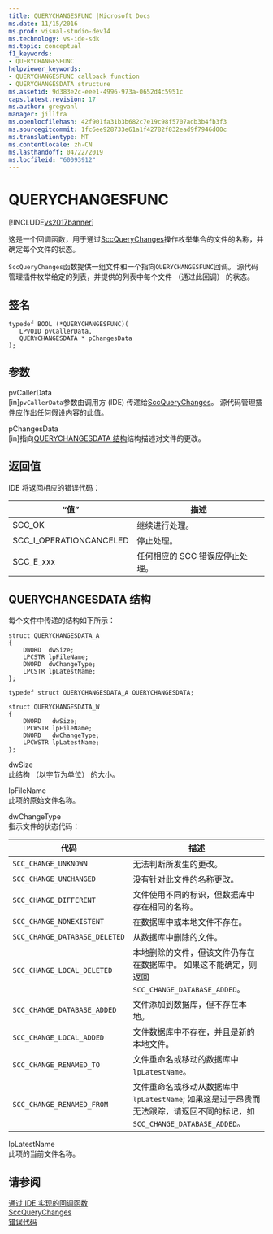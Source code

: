 ```yaml
---
title: QUERYCHANGESFUNC |Microsoft Docs
ms.date: 11/15/2016
ms.prod: visual-studio-dev14
ms.technology: vs-ide-sdk
ms.topic: conceptual
f1_keywords:
- QUERYCHANGESFUNC
helpviewer_keywords:
- QUERYCHANGESFUNC callback function
- QUERYCHANGESDATA structure
ms.assetid: 9d383e2c-eee1-4996-973a-0652d4c5951c
caps.latest.revision: 17
ms.author: gregvanl
manager: jillfra
ms.openlocfilehash: 42f901fa31b3b682c7e19c98f5707adb3b4fb3f3
ms.sourcegitcommit: 1fc6ee928733e61a1f42782f832ead9f7946d00c
ms.translationtype: MT
ms.contentlocale: zh-CN
ms.lasthandoff: 04/22/2019
ms.locfileid: "60093912"
---
```

# <a name="querychangesfunc"></a>QUERYCHANGESFUNC
[!INCLUDE[vs2017banner](../includes/vs2017banner.md)]

这是一个回调函数，用于通过[SccQueryChanges](../extensibility/sccquerychanges-function.md)操作枚举集合的文件的名称，并确定每个文件的状态。  
  
 `SccQueryChanges`函数提供一组文件和一个指向`QUERYCHANGESFUNC`回调。 源代码管理插件枚举给定的列表，并提供的列表中每个文件 （通过此回调） 的状态。  
  
## <a name="signature"></a>签名  
  
```cpp#  
typedef BOOL (*QUERYCHANGESFUNC)(  
   LPVOID pvCallerData,  
   QUERYCHANGESDATA * pChangesData  
);  
```  
  
## <a name="parameters"></a>参数  
 pvCallerData  
 [in]`pvCallerData`参数由调用方 (IDE) 传递给[SccQueryChanges](../extensibility/sccquerychanges-function.md)。 源代码管理插件应作出任何假设内容的此值。  
  
 pChangesData  
 [in]指向[QUERYCHANGESDATA 结构](#LinkQUERYCHANGESDATA)结构描述对文件的更改。  
  
## <a name="return-value"></a>返回值  
 IDE 将返回相应的错误代码：  
  
|“值”|描述|  
|-----------|-----------------|  
|SCC_OK|继续进行处理。|  
|SCC_I_OPERATIONCANCELED|停止处理。|  
|SCC_E_xxx|任何相应的 SCC 错误应停止处理。|  
  
## <a name="LinkQUERYCHANGESDATA"></a> QUERYCHANGESDATA 结构  
 每个文件中传递的结构如下所示：  
  
```cpp#  
struct QUERYCHANGESDATA_A  
{  
    DWORD  dwSize;  
    LPCSTR lpFileName;  
    DWORD  dwChangeType;  
    LPCSTR lpLatestName;  
};  
  
typedef struct QUERYCHANGESDATA_A QUERYCHANGESDATA;  
  
struct QUERYCHANGESDATA_W  
{  
    DWORD   dwSize;  
    LPCWSTR lpFileName;  
    DWORD   dwChangeType;  
    LPCWSTR lpLatestName;  
};  
```  
  
 dwSize  
 此结构 （以字节为单位） 的大小。  
  
 lpFileName  
 此项的原始文件名称。  
  
 dwChangeType  
 指示文件的状态代码：  
  
|代码|描述|  
|----------|-----------------|  
|`SCC_CHANGE_UNKNOWN`|无法判断所发生的更改。|  
|`SCC_CHANGE_UNCHANGED`|没有针对此文件的名称更改。|  
|`SCC_CHANGE_DIFFERENT`|文件使用不同的标识，但数据库中存在相同的名称。|  
|`SCC_CHANGE_NONEXISTENT`|在数据库中或本地文件不存在。|  
|`SCC_CHANGE_DATABASE_DELETED`|从数据库中删除的文件。|  
|`SCC_CHANGE_LOCAL_DELETED`|本地删除的文件，但该文件仍存在在数据库中。 如果这不能确定，则返回`SCC_CHANGE_DATABASE_ADDED`。|  
|`SCC_CHANGE_DATABASE_ADDED`|文件添加到数据库，但不存在本地。|  
|`SCC_CHANGE_LOCAL_ADDED`|文件数据库中不存在，并且是新的本地文件。|  
|`SCC_CHANGE_RENAMED_TO`|文件重命名或移动的数据库中`lpLatestName`。|  
|`SCC_CHANGE_RENAMED_FROM`|文件重命名或移动从数据库中`lpLatestName`; 如果这是过于昂贵而无法跟踪，请返回不同的标记，如`SCC_CHANGE_DATABASE_ADDED`。|  
  
 lpLatestName  
 此项的当前文件名称。  
  
## <a name="see-also"></a>请参阅  
 [通过 IDE 实现的回调函数](../extensibility/callback-functions-implemented-by-the-ide.md)   
 [SccQueryChanges](../extensibility/sccquerychanges-function.md)   
 [错误代码](../extensibility/error-codes.md)
